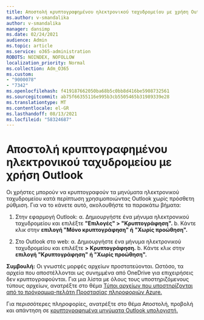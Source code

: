 ```yaml
---
title: Αποστολή κρυπτογραφημένου ηλεκτρονικού ταχυδρομείου με χρήση Outlook
ms.author: v-smandalika
author: v-smandalika
manager: dansimp
ms.date: 02/24/2021
audience: Admin
ms.topic: article
ms.service: o365-administration
ROBOTS: NOINDEX, NOFOLLOW
localization_priority: Normal
ms.collection: Adm_O365
ms.custom:
- "9000078"
- "7342"
ms.openlocfilehash: f419187662050ba68b5c0bb8d416be5908732561
ms.sourcegitcommit: ab75f66355116e995b3cb5505465b31989339e28
ms.translationtype: MT
ms.contentlocale: el-GR
ms.lasthandoff: 08/13/2021
ms.locfileid: "58324687"
---
```

# <a name="send-encrypted-email-using-outlook"></a>Αποστολή κρυπτογραφημένου ηλεκτρονικού ταχυδρομείου με χρήση Outlook

Οι χρήστες μπορούν να κρυπτογραφούν τα μηνύματα ηλεκτρονικού ταχυδρομείου κατά περίπτωση χρησιμοποιώντας Outlook χωρίς πρόσθετη ρύθμιση. Για να το κάνετε αυτό, ακολουθήστε τα παρακάτω βήματα:

1. Στην εφαρμογή Outlook: α. Δημιουργήστε ένα μήνυμα ηλεκτρονικού ταχυδρομείου και επιλέξτε **"Επιλογές" > "Κρυπτογράφηση".** 
    b. Κάντε κλικ στην **επιλογή "Μόνο κρυπτογράφηση" ή** **"Χωρίς προώθηση".**

2. Στο Outlook στο web: α. Δημιουργήστε ένα μήνυμα ηλεκτρονικού ταχυδρομείου και επιλέξτε **> Κρυπτογράφηση.**
    b. Κάντε κλικ στην **επιλογή "Κρυπτογράφηση"** **ή "Χωρίς προώθηση".**

**Συμβουλή:** Οι γνωστές μορφές αρχείων προστατεύονται. Ωστόσο, τα αρχεία που αποστέλλονται ως συνημμένα από OneDrive για επιχειρήσεις δεν κρυπτογραφούνται. Για μια λίστα με όλους τους υποστηριζόμενους τύπους αρχείων, ανατρέξτε στο θέμα [Τύποι αρχείων που υποστηρίζονται από το πρόγραμμα-πελάτη Προστασίας πληροφοριών Azure.](https://docs.microsoft.com/azure/information-protection/rms-client/client-admin-guide-file-types)

Για περισσότερες πληροφορίες, ανατρέξτε στο θέμα Αποστολή, προβολή και απάντηση σε [κρυπτογραφημένα μηνύματα Outlook υπολογιστή.](https://support.microsoft.com/topic/send-view-and-reply-to-encrypted-messages-in-outlook-for-pc-eaa43495-9bbb-4fca-922a-df90dee51980)



